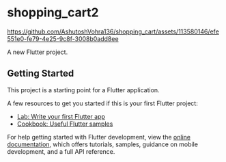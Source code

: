 # shopping_cart2








https://github.com/AshutoshVohra136/shopping_cart/assets/113580146/efe551e0-fe79-4e25-9c8f-3008b0add8ee



A new Flutter project.

## Getting Started

This project is a starting point for a Flutter application.

A few resources to get you started if this is your first Flutter project:

- [Lab: Write your first Flutter app](https://docs.flutter.dev/get-started/codelab)
- [Cookbook: Useful Flutter samples](https://docs.flutter.dev/cookbook)

For help getting started with Flutter development, view the
[online documentation](https://docs.flutter.dev/), which offers tutorials,
samples, guidance on mobile development, and a full API reference.
